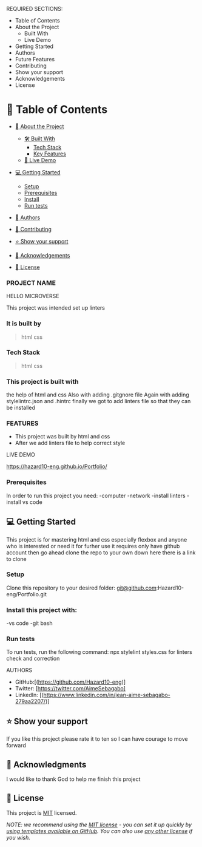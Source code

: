REQUIRED SECTIONS:
- Table of Contents
- About the Project
  - Built With
  - Live Demo
- Getting Started
- Authors
- Future Features
- Contributing
- Show your support
- Acknowledgements
- License


# 📗 Table of Contents

- [📖 About the Project](#about-project)
  - [🛠 Built With](#built-with)
    - [Tech Stack](#tech-stack)
    - [Key Features](#key-features)
  - [🚀 Live Demo](#live-demo)
- [💻 Getting Started](#getting-started)
  - [Setup](#setup)
  - [Prerequisites](#prerequisites)
  - [Install](#install)
  - [Run tests](#run-tests)
- [👥 Authors](#authors)
- [🤝 Contributing](#contributing)
- [⭐️ Show your support](#support)
- [🙏 Acknowledgements](#acknowledgements)

- [📝 License](#license)

### PROJECT NAME


HELLO MICROVERSE

This project was intended set up linters


### It is built by 
>html
>css

 ### Tech Stack
 >html
 >css

### This project is built with 
the help of html and css
Also with adding .gitgnore file
Again with adding stylelintrc.json and .hintrc
finally we  got to add linters file so that they can be installed

### FEATURES

- This project was built by html and css
- After we add linters file to help correct style

 LIVE DEMO

https://hazard10-eng.github.io/Portfolio/

### Prerequisites

In order to run this project you need:
-computer
-network
-install linters 
-install vs code 

## 💻 Getting Started 
This project is for mastering html and css especially flexbox and anyone who is interested or need it for furher use it requires only have github account then go ahead clone the repo to your own
down here there is a link to clone 

### Setup
Clone this repository to your desired folder:
git@github.com:Hazard10-eng/Portfolio.git


### Install this project with:
 -vs code
 -git bash

### Run tests

To run tests, run the following command:
npx stylelint styles.css for linters check and correction

 AUTHORS 

- GitHub:[(https://github.com/Hazard10-eng)]
- Twitter: [https://twitter.com/AimeSebagabo]
- LinkedIn: [(https://www.linkedin.com/in/jean-aime-sebagabo-279aa2207/)]

## ⭐️ Show your support

If you like this project please rate it to ten so I can have courage to move forward 

## 🙏 Acknowledgments 

I would like to thank God to help me finish this project

## 📝 License 

This project is [MIT](./LICENSE) licensed.

_NOTE: we recommend using the [MIT license](https://choosealicense.com/licenses/mit/) - you can set it up quickly by [using templates available on GitHub](https://docs.github.com/en/communities/setting-up-your-project-for-healthy-contributions/adding-a-license-to-a-repository). You can also use [any other license](https://choosealicense.com/licenses/) if you wish._
